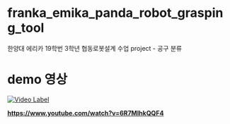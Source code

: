 # franka_emika_panda_robot_grasping_tool
한양대 에리카 19학번  3학년 협동로봇설계 수업 project - 공구 분류 




# demo 영상 

[![Video Label](http://img.youtube.com/vi/6R7MIhkQQF4/0.jpg)](https://youtu.be/6R7MIhkQQF4)

**https://www.youtube.com/watch?v=6R7MIhkQQF4**
